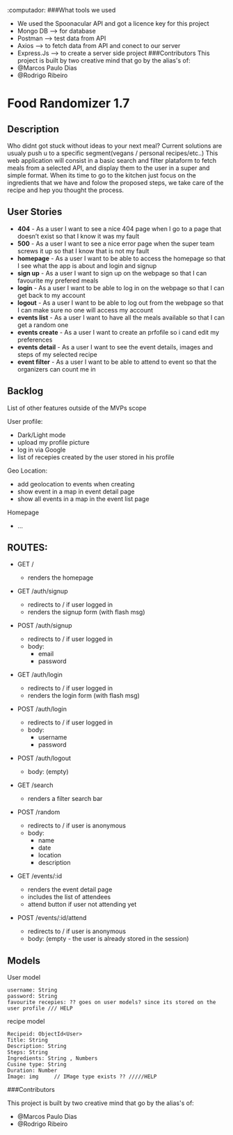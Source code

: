 
:computador: ###What tools we used
- We used the Spoonacular API and got a licence key for this project
- Mongo DB --> for database
- Postman --> test data from API
- Axios --> to fetch data from API and conect to our server
- Express.Js --> to create a server side project
###Contributors
This project is built by two creative mind that go by the alias's of:
- @Marcos Paulo Dias
- @Rodrigo Ribeiro


# Food Randomizer 1.7

## Description

Who didnt got stuck without ideas to your next meal?
Current solutions are usualy push u to a specific segment(vegans / personal recipes/etc..)
This web application  will consist in a basic search and filter plataform to fetch meals from a selected API, and display them to the user in a super and simple format.
When its time to go to the kitchen just focus on the ingredients that we have and folow the proposed steps, we take care of the recipe and hep you thought the process.
## User Stories

- **404** - As a user I want to see a nice 404 page when I go to a page that doesn’t exist so that I know it was my fault 
- **500** - As a user I want to see a nice error page when the super team screws it up so that I know that is not my fault
- **homepage** - As a user I want to be able to access the homepage so that I see what the app is about and login and signup
- **sign up** - As a user I want to sign up on the webpage so that I can favourite my prefered meals
- **login** - As a user I want to be able to log in on the webpage so that I can get back to my account
- **logout** - As a user I want to be able to log out from the webpage so that I can make sure no one will access my account
- **events list** - As a user I want to have all the meals available so that I can get a random one
- **events create** - As a user I want to create an prfofile so i cand edit my preferences
- **events detail** - As a user I want to see the event details, images and steps of my selected recipe 
- **event filter** - As a user I want to be able to attend to event so that the organizers can count me in

## Backlog

List of other features outside of the MVPs scope

User profile:
- Dark/Light mode
- upload my profile picture
- log in via Google
- list of recepies created by the user stored in his profile


Geo Location:
- add geolocation to events when creating
- show event in a map in event detail page
- show all events in a map in the event list page

Homepage
- ...


## ROUTES:

- GET / 
  - renders the homepage
- GET /auth/signup
  - redirects to / if user logged in
  - renders the signup form (with flash msg)
- POST /auth/signup
  - redirects to / if user logged in
  - body:
    - email
    - password
- GET /auth/login
  - redirects to / if user logged in
  - renders the login form (with flash msg)
- POST /auth/login
  - redirects to / if user logged in
  - body:
    - username
    - password
- POST /auth/logout
  - body: (empty)

- GET /search
  - renders a filter search bar
- POST /random 
  - redirects to / if user is anonymous
  - body: 
    - name
    - date
    - location
    - description
- GET /events/:id
  - renders the event detail page
  - includes the list of attendees
  - attend button if user not attending yet
- POST /events/:id/attend 
  - redirects to / if user is anonymous
  - body: (empty - the user is already stored in the session)


## Models

User model
 
```
username: String
password: String
favourite recepies: ?? goes on user models? since its stored on the user profile /// HELP
```

recipe model

```
Recipeid: ObjectId<User>
Title: String
Description: String
Steps: String
Ingredients: String , Numbers
Cusine type: String
Duration: Number
Image: img     // IMage type exists ?? /////HELP
``` 

###Contributors

This project is built by two creative mind that go by the alias's of:
- @Marcos Paulo Dias
- @Rodrigo Ribeiro
